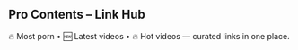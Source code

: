 ## Pro Contents – Link Hub

🔥 Most porn • 🆕 Latest videos • 🔥 Hot videos — curated links in one place.


